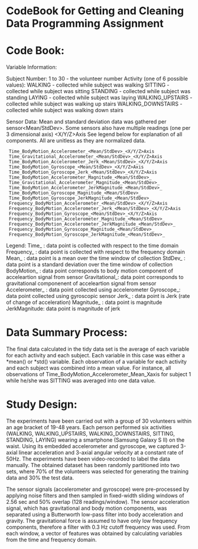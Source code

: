 CodeBook for Getting and Cleaning Data Programming Assignment
========================================================

Code Book:
==========
Variable Information:

Subject Number:
     1 to 30 - the volunteer number
Activity (one of 6 possible values): 
     WALKING - collected while subject was walking
     SITTING - collected while subject was sitting
     STANDING - collected while subject was standing
     LAYING - collected while subject was laying
     WALKING_UPSTAIRS - collected while subject was walking up stairs
     WALKING_DOWNSTAIRS - collected while subject was walking down stairs

Sensor Data:
Mean and standard deviation data was gathered per sensor<Mean/StdDev>.  Some sensors also have multiple readings (one per 3 dimensional axis) <X/Y/Z>Axis
See legend below for explanation of all components.  All are unitless as they are normalized data.

     Time_BodyMotion_Accelerometer_<Mean/StdDev>_<X/Y/Z>Axis
     Time_Gravitational_Accelerometer_<Mean/StdDev>_<X/Y/Z>Axis
     Time_BodyMotion_Accelerometer_Jerk_<Mean/StdDev>_<X/Y/Z>Axis
     Time_BodyMotion_Gyroscope_<Mean/StdDev>_<X/Y/Z>Axis
     Time_BodyMotion_Gyroscope_Jerk_<Mean/StdDev>_<X/Y/Z>Axis
     Time_BodyMotion_Accelerometer_Magnitude_<Mean/StdDev>_
     Time_Gravitational_Accelerometer_Magnitude_<Mean/StdDev>_
     Time_BodyMotion_Accelerometer_JerkMagnitude_<Mean/StdDev>_
     Time_BodyMotion_Gyroscope_Magnitude_<Mean/StdDev>_
     Time_BodyMotion_Gyroscope_JerkMagnitude_<Mean/StdDev>_
     Frequency_BodyMotion_Accelerometer_<Mean/StdDev>_<X/Y/Z>Axis
     Frequency_BodyMotion_Accelerometer_Jerk_<Mean/StdDev>_<X/Y/Z>Axis
     Frequency_BodyMotion_Gyroscope_<Mean/StdDev>_<X/Y/Z>Axis
     Frequency_BodyMotion_Accelerometer_Magnitude_<Mean/StdDev>_
     Frequency_BodyMotion_Accelerometer_JerkMagnitude_<Mean/StdDev>_
     Frequency_BodyMotion_Gyroscope_Magnitude_<Mean/StdDev>_
     Frequency_BodyMotion_Gyroscope_JerkMagnitude_<Mean/StdDev>_

Legend:
Time_ : data point is collected with respect to the time domain
Frequency_ : data point is collected with respect to the frequency domain
Mean_ : data point is a mean over the time window of collection
StdDev_ : data point is a standard deviation over the time window of collection
BodyMotion_ : data point corresponds to body motion component of acceleartion signal from sensor
Gravitational_: data point corresponds to gravitational componenent of acceleartion signal from sensor
Accelerometer_ : data point collected using accelerometer
Gyroscope_: data point collected using gyroscopic sensor
Jerk_ : data point is Jerk (rate of change of acceleration)
Magnitude_ : data point is magnitude
JerkMagnitude: data point is magnitude of jerk 

Data Summary Process:
=====================
The final data calculated in the tidy data set is the average of each variable for each activity and each subject.  Each variable in this case was either a *mean() or *std() variable.  Each observation of a variable for each activity and each subject was combined into a mean value.  For instance, all observations of Time_BodyMotion_Accelerometer_Mean_Xaxis for subject 1 while he/she was SITTING was averaged into one data value. 

Study Design:
============
The experiments have been carried out with a group of 30 volunteers within an age bracket of 19-48 years. Each person performed six activities (WALKING, WALKING_UPSTAIRS, WALKING_DOWNSTAIRS, SITTING, STANDING, LAYING) wearing a smartphone (Samsung Galaxy S II) on the waist. Using its embedded accelerometer and gyroscope, we captured 3-axial linear acceleration and 3-axial angular velocity at a constant rate of 50Hz. The experiments have been video-recorded to label the data manually. The obtained dataset has been randomly partitioned into two sets, where 70% of the volunteers was selected for generating the training data and 30% the test data. 

The sensor signals (accelerometer and gyroscope) were pre-processed by applying noise filters and then sampled in fixed-width sliding windows of 2.56 sec and 50% overlap (128 readings/window). The sensor acceleration signal, which has gravitational and body motion components, was separated using a Butterworth low-pass filter into body acceleration and gravity. The gravitational force is assumed to have only low frequency components, therefore a filter with 0.3 Hz cutoff frequency was used. From each window, a vector of features was obtained by calculating variables from the time and frequency domain. 

